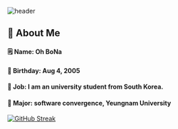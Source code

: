 ![header](https://capsule-render.vercel.app/api?type=Venom&color=gradient&section=header&fontColor=000000&text=BoNa's%20repository)

## 👀 About Me
#### :spiral_notepad: Name: Oh BoNa
#### :cake: Birthday: Aug 4, 2005
#### :raised_hands: Job: I am an university student from South Korea.
#### :school: Major: software convergence, Yeungnam University

[![GitHub Streak](https://streak-stats.demolab.com?user=BoNa&theme=ambient-gradient)](https://git.io/streak-stats)
